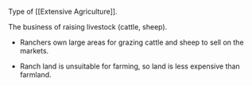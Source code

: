 Type of [[Extensive Agriculture]].

The business of raising livestock (cattle, sheep).

- Ranchers own large areas for grazing cattle and sheep to sell on the markets. 

- Ranch land is unsuitable for farming, so land is less expensive than farmland.